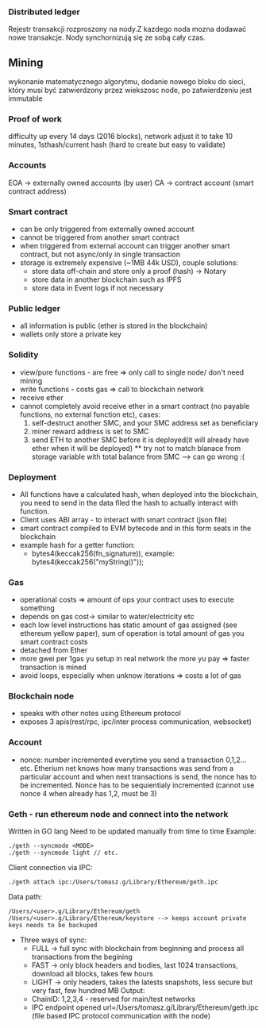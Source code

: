 ### Distributed ledger
  Rejestr transakcji rozproszony na nody.Z kazdego noda mozna dodawać nowe transakcje. Nody synchornizują się ze sobą cały czas.
## Mining
  wykonanie matematycznego algorytmu, dodanie nowego bloku do sieci, który musi być zatwierdzony przez wiekszosc node, po zatwierdzeniu jest immutable
### Proof of work
  difficulty up every 14 days (2016 blocks), network adjust it to take 10 minutes, 1sthash/current hash (hard to create but easy to validate)

### Accounts
EOA -> externally owned accounts (by user)
CA -> contract account (smart contract address)

### Smart contract
- can be only triggered from externally owned account
- cannot be triggered from another smart contract
- when triggered from external account can trigger another smart contract, but not async/only in single transaction
- storage is extremely expensive (~1MB 44k USD), couple solutions:
  - store data off-chain and store only a proof (hash) -> Notary
  - store data in another blockchain such as IPFS
  - store data in Event logs if not necessary 

### Public ledger
- all information is public (ether is stored in the blockchain)
- wallets only store a private key

### Solidity 
- view/pure functions - are free => only call to single node/ don't need mining
- write functions - costs gas => call to blockchain network
- receive ether
- cannot completely avoid receive ether in a smart contract (no payable functions, no external function etc), cases:
  1. self-destruct another SMC, and your SMC address set as beneficiary
  2. miner reward address is set to SMC
  3. send ETH to another SMC before it is deployed(it will already have ether when it will be deployed)
  ** try not to match blanace from storage variable with total balance from SMC --> can go wrong :(

### Deployment
- All functions have a calculated hash, when deployed into the blockchain, you need to send in the data filed the hash to actually interact with function.
- Client uses ABI array - to interact with smart contract (json file) 
- smart contract compiled to EVM bytecode and in this form seats in the blockchain
- example hash for a getter function:
  - bytes4(keccak256(fn_signature)), example: bytes4(keccak256("myString()"));

### Gas
- operational costs => amount of ops your contract uses to execute something
- depends on gas cost-> similar to water/electricity etc
- each low level instructions has static amount of gas assigned  (see ethereum yellow paper), sum of operation is total amount of gas you smart contract costs
- detached from Ether 
- more gwei per 1gas yu setup in real network the more yu pay => faster transaction is mined
- avoid loops, especially when unknow iterations => costs a lot of gas

### Blockchain node
- speaks with other notes using Ethereum protocol
- exposes 3 apis(rest/rpc, ipc/inter process communication, websocket)

### Account
- nonce: number incremented everytime you send a transaction 0,1,2... etc. Etherium net knows how many transactions was send from a particular account and when next transactions is send, the nonce has to be incremented. Nonce has to be sequientialy incremented (cannot use nonce 4 when already has 1,2, must  be 3)

### Geth - run ethereum node and connect into the network
Written in GO lang
Need to be updated manually from time to time
Example:
```
./geth --syncmode <MODE>
./geth --syncmode light // etc.
```
Client connection  via IPC:
```
./geth attach ipc:/Users/tomasz.g/Library/Ethereum/geth.ipc
```
Data path:
```
/Users/<user>.g/Library/Ethereum/geth 
/Users/<user>.g/Library/Ethereum/keystore --> keeps account private keys needs to be backuped 
```
- Three ways of sync:
  - FULL -> full sync with blockchain from beginning and process all transactions from the begining
  - FAST -> only block headers and bodies, last 1024 transactions, download all blocks, takes few hours 
  - LIGHT -> only headers, takes the latests snapshots, less secure but very fast, few hundred  MB
Output:
  - ChainID: 1,2,3,4 - reserved for main/test networks
  - IPC endpoint opened                      url=/Users/tomasz.g/Library/Ethereum/geth.ipc (file based IPC protocol communication with the node)
  